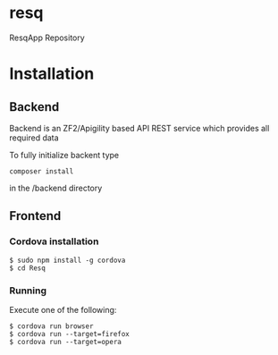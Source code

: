 # resq
ResqApp Repository

# Installation

## Backend

Backend is an ZF2/Apigility based API REST service which provides all required data

To fully initialize backent type

    composer install

in the /backend directory


## Frontend

### Cordova installation

```
$ sudo npm install -g cordova
$ cd Resq
```

### Running

Execute one of the following:

```
$ cordova run browser
$ cordova run --target=firefox
$ cordova run --target=opera
```
